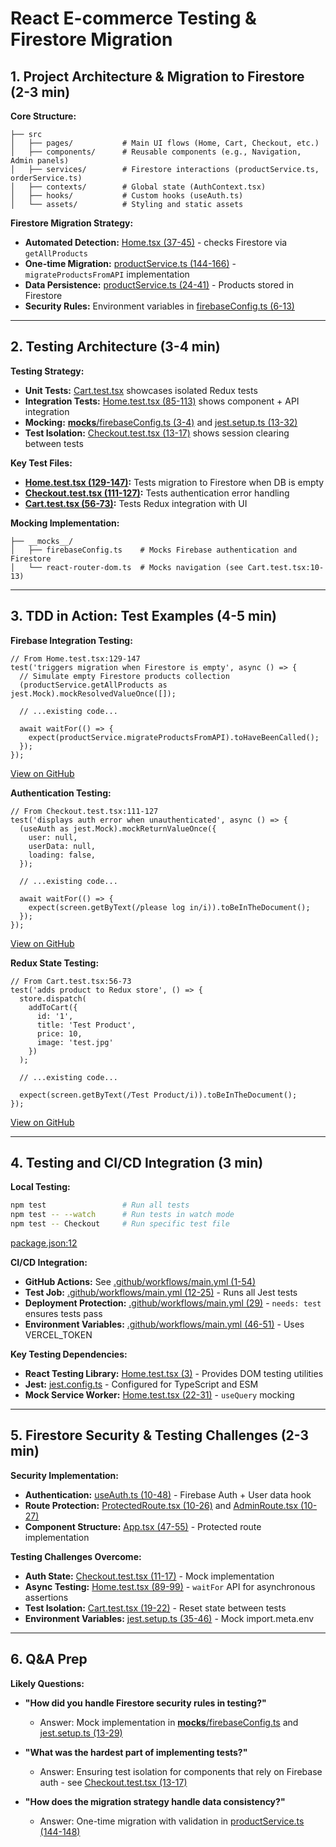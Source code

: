 # React E-commerce Testing & Firestore Migration

## 1. Project Architecture & Migration to Firestore (2-3 min)

**Core Structure:**
```
├── src
│   ├── pages/           # Main UI flows (Home, Cart, Checkout, etc.)
│   ├── components/      # Reusable components (e.g., Navigation, Admin panels)
│   ├── services/        # Firestore interactions (productService.ts, orderService.ts)
│   ├── contexts/        # Global state (AuthContext.tsx)
│   ├── hooks/           # Custom hooks (useAuth.ts)
│   └── assets/          # Styling and static assets
```

**Firestore Migration Strategy:**
- **Automated Detection:** [Home.tsx (37-45)](https://github.com/adriangershfeld/react-ecommerce-advanced/blob/main/src/pages/Home.tsx#L37-L45) - checks Firestore via `getAllProducts`
- **One-time Migration:** [productService.ts (144-166)](https://github.com/adriangershfeld/react-ecommerce-advanced/blob/main/src/services/productService.ts#L144-L166) - `migrateProductsFromAPI` implementation
- **Data Persistence:** [productService.ts (24-41)](https://github.com/adriangershfeld/react-ecommerce-advanced/blob/main/src/services/productService.ts#L24-L41) - Products stored in Firestore
- **Security Rules:** Environment variables in [firebaseConfig.ts (6-13)](https://github.com/adriangershfeld/react-ecommerce-advanced/blob/main/src/firebaseConfig.ts#L6-L13)

---

## 2. Testing Architecture (3-4 min)

**Testing Strategy:**
- **Unit Tests:** [Cart.test.tsx](https://github.com/adriangershfeld/react-ecommerce-advanced/blob/main/src/pages/Cart.test.tsx) showcases isolated Redux tests
- **Integration Tests:** [Home.test.tsx (85-113)](https://github.com/adriangershfeld/react-ecommerce-advanced/blob/main/src/pages/Home.test.tsx#L85-L113) shows component + API integration
- **Mocking:** [__mocks__/firebaseConfig.ts (3-4)](https://github.com/adriangershfeld/react-ecommerce-advanced/blob/main/src/__mocks__/firebaseConfig.ts#L3-L4) and [jest.setup.ts (13-32)](https://github.com/adriangershfeld/react-ecommerce-advanced/blob/main/jest.setup.ts#L13-L32)
- **Test Isolation:** [Checkout.test.tsx (13-17)](https://github.com/adriangershfeld/react-ecommerce-advanced/blob/main/src/pages/Checkout.test.tsx#L13-L17) shows session clearing between tests

**Key Test Files:**
- **[Home.test.tsx (129-147)](https://github.com/adriangershfeld/react-ecommerce-advanced/blob/main/src/pages/Home.test.tsx#L129-L147):** Tests migration to Firestore when DB is empty
- **[Checkout.test.tsx (111-127)](https://github.com/adriangershfeld/react-ecommerce-advanced/blob/main/src/pages/Checkout.test.tsx#L111-L127):** Tests authentication error handling
- **[Cart.test.tsx (56-73)](https://github.com/adriangershfeld/react-ecommerce-advanced/blob/main/src/pages/Cart.test.tsx#L56-L73):** Tests Redux integration with UI

**Mocking Implementation:**
```
├── __mocks__/
│   ├── firebaseConfig.ts    # Mocks Firebase authentication and Firestore 
│   └── react-router-dom.ts  # Mocks navigation (see Cart.test.tsx:10-13)
```

---

## 3. TDD in Action: Test Examples (4-5 min)

**Firebase Integration Testing:**
```tsx
// From Home.test.tsx:129-147
test('triggers migration when Firestore is empty', async () => {
  // Simulate empty Firestore products collection
  (productService.getAllProducts as jest.Mock).mockResolvedValueOnce([]);
  
  // ...existing code...
  
  await waitFor(() => {
    expect(productService.migrateProductsFromAPI).toHaveBeenCalled();
  });
});
```
[View on GitHub](https://github.com/adriangershfeld/react-ecommerce-advanced/blob/main/src/pages/Home.test.tsx#L129-L147)

**Authentication Testing:**
```tsx
// From Checkout.test.tsx:111-127
test('displays auth error when unauthenticated', async () => {
  (useAuth as jest.Mock).mockReturnValueOnce({
    user: null,
    userData: null,
    loading: false,
  });
  
  // ...existing code...
  
  await waitFor(() => {
    expect(screen.getByText(/please log in/i)).toBeInTheDocument();
  });
});
```
[View on GitHub](https://github.com/adriangershfeld/react-ecommerce-advanced/blob/main/src/pages/Checkout.test.tsx#L111-L127)

**Redux State Testing:**
```tsx
// From Cart.test.tsx:56-73
test('adds product to Redux store', () => {
  store.dispatch(
    addToCart({
      id: '1', 
      title: 'Test Product',
      price: 10,
      image: 'test.jpg'
    })
  );
  
  // ...existing code...
  
  expect(screen.getByText(/Test Product/i)).toBeInTheDocument();
});
```
[View on GitHub](https://github.com/adriangershfeld/react-ecommerce-advanced/blob/main/src/pages/Cart.test.tsx#L56-L73)

---

## 4. Testing and CI/CD Integration (3 min)

**Local Testing:**
```bash
npm test                 # Run all tests
npm test -- --watch      # Run tests in watch mode
npm test -- Checkout     # Run specific test file
```
[package.json:12](https://github.com/adriangershfeld/react-ecommerce-advanced/blob/main/package.json#L12)

**CI/CD Integration:**
- **GitHub Actions:** See [.github/workflows/main.yml (1-54)](https://github.com/adriangershfeld/react-ecommerce-advanced/blob/main/.github/workflows/main.yml#L1-L54)
- **Test Job:** [.github/workflows/main.yml (12-25)](https://github.com/adriangershfeld/react-ecommerce-advanced/blob/main/.github/workflows/main.yml#L12-L25) - Runs all Jest tests
- **Deployment Protection:** [.github/workflows/main.yml (29)](https://github.com/adriangershfeld/react-ecommerce-advanced/blob/main/.github/workflows/main.yml#L29) - `needs: test` ensures tests pass
- **Environment Variables:** [.github/workflows/main.yml (46-51)](https://github.com/adriangershfeld/react-ecommerce-advanced/blob/main/.github/workflows/main.yml#L46-L51) - Uses VERCEL_TOKEN

**Key Testing Dependencies:**
- **React Testing Library:** [Home.test.tsx (3)](https://github.com/adriangershfeld/react-ecommerce-advanced/blob/main/src/pages/Home.test.tsx#L3) - Provides DOM testing utilities
- **Jest:** [jest.config.ts](https://github.com/adriangershfeld/react-ecommerce-advanced/blob/main/jest.config.ts) - Configured for TypeScript and ESM
- **Mock Service Worker:** [Home.test.tsx (22-31)](https://github.com/adriangershfeld/react-ecommerce-advanced/blob/main/src/pages/Home.test.tsx#L22-L31) - `useQuery` mocking

---

## 5. Firestore Security & Testing Challenges (2-3 min)

**Security Implementation:**
- **Authentication:** [useAuth.ts (10-48)](https://github.com/adriangershfeld/react-ecommerce-advanced/blob/main/src/hooks/useAuth.ts#L10-L48) - Firebase Auth + User data hook
- **Route Protection:** [ProtectedRoute.tsx (10-26)](https://github.com/adriangershfeld/react-ecommerce-advanced/blob/main/src/components/ProtectedRoute.tsx#L10-L26) and [AdminRoute.tsx (10-27)](https://github.com/adriangershfeld/react-ecommerce-advanced/blob/main/src/components/AdminRoute.tsx#L10-L27)
- **Component Structure:** [App.tsx (47-55)](https://github.com/adriangershfeld/react-ecommerce-advanced/blob/main/src/App.tsx#L47-L55) - Protected route implementation

**Testing Challenges Overcome:**
- **Auth State:** [Checkout.test.tsx (11-17)](https://github.com/adriangershfeld/react-ecommerce-advanced/blob/main/src/pages/Checkout.test.tsx#L11-L17) - Mock implementation
- **Async Testing:** [Home.test.tsx (89-99)](https://github.com/adriangershfeld/react-ecommerce-advanced/blob/main/src/pages/Home.test.tsx#L89-L99) - `waitFor` API for asynchronous assertions
- **Test Isolation:** [Cart.test.tsx (19-22)](https://github.com/adriangershfeld/react-ecommerce-advanced/blob/main/src/pages/Cart.test.tsx#L19-L22) - Reset state between tests
- **Environment Variables:** [jest.setup.ts (35-46)](https://github.com/adriangershfeld/react-ecommerce-advanced/blob/main/jest.setup.ts#L35-L46) - Mock import.meta.env

---

## 6. Q&A Prep

**Likely Questions:**
- **"How did you handle Firestore security rules in testing?"**
  - Answer: Mock implementation in [__mocks__/firebaseConfig.ts](https://github.com/adriangershfeld/react-ecommerce-advanced/blob/main/src/__mocks__/firebaseConfig.ts) and [jest.setup.ts (13-29)](https://github.com/adriangershfeld/react-ecommerce-advanced/blob/main/jest.setup.ts#L13-L29)
  
- **"What was the hardest part of implementing tests?"**
  - Answer: Ensuring test isolation for components that rely on Firebase auth - see [Checkout.test.tsx (13-17)](https://github.com/adriangershfeld/react-ecommerce-advanced/blob/main/src/pages/Checkout.test.tsx#L13-L17)
  
- **"How does the migration strategy handle data consistency?"**
  - Answer: One-time migration with validation in [productService.ts (144-148)](https://github.com/adriangershfeld/react-ecommerce-advanced/blob/main/src/services/productService.ts#L144-L148)